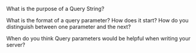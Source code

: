 What is the purpose of a Query String?

What is the format of a query parameter? How does it start? How do you distinguish between one parameter and the next?

When do you think Query parameters would be helpful when writing your server?